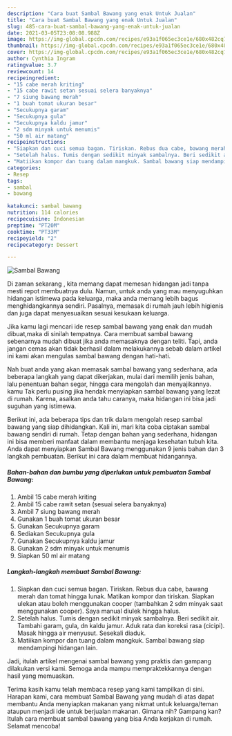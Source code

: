 ```yaml
---
description: "Cara buat Sambal Bawang yang enak Untuk Jualan"
title: "Cara buat Sambal Bawang yang enak Untuk Jualan"
slug: 485-cara-buat-sambal-bawang-yang-enak-untuk-jualan
date: 2021-03-05T23:08:08.988Z
image: https://img-global.cpcdn.com/recipes/e93a1f065ec3ce1e/680x482cq70/sambal-bawang-foto-resep-utama.jpg
thumbnail: https://img-global.cpcdn.com/recipes/e93a1f065ec3ce1e/680x482cq70/sambal-bawang-foto-resep-utama.jpg
cover: https://img-global.cpcdn.com/recipes/e93a1f065ec3ce1e/680x482cq70/sambal-bawang-foto-resep-utama.jpg
author: Cynthia Ingram
ratingvalue: 3.7
reviewcount: 14
recipeingredient:
- "15 cabe merah kriting"
- "15 cabe rawit setan sesuai selera banyaknya"
- "7 siung bawang merah"
- "1 buah tomat ukuran besar"
- "Secukupnya garam"
- "Secukupnya gula"
- "Secukupnya kaldu jamur"
- "2 sdm minyak untuk menumis"
- "50 ml air matang"
recipeinstructions:
- "Siapkan dan cuci semua bagan. Tiriskan. Rebus dua cabe, bawang merah dan tomat hingga lunak. Matikan kompor dan tiriskan. Siapkan ulekan atau boleh menggunakan cooper (tambahkan 2 sdm minyak saat menggunakan cooper). Saya manual diulek hingga halus."
- "Setelah halus. Tumis dengan sedikit minyak sambalnya. Beri sedikit air. Tambahi garam, gula, dn kaldu jamur. Aduk rata dan koreksi rasa (cicipi). Masak hingga air menyusut. Sesekali diaduk."
- "Matiikan kompor dan tuang dalam mangkuk. Sambal bawang siap mendampingi hidangan lain."
categories:
- Resep
tags:
- sambal
- bawang

katakunci: sambal bawang 
nutrition: 114 calories
recipecuisine: Indonesian
preptime: "PT20M"
cooktime: "PT33M"
recipeyield: "2"
recipecategory: Dessert

---
```



![Sambal Bawang](https://img-global.cpcdn.com/recipes/e93a1f065ec3ce1e/680x482cq70/sambal-bawang-foto-resep-utama.jpg)

Di zaman  sekarang , kita memang dapat memesan hidangan jadi tanpa mesti repot membuatnya dulu. Namun, untuk anda yang mau menyuguhkan hidangan istimewa pada keluarga, maka anda memang lebih bagus menghidangkannya sendiri. Pasalnya, memasak di rumah jauh lebih higienis dan juga dapat menyesuaikan sesuai kesukaan keluarga.

Jika kamu lagi mencari ide resep sambal bawang yang enak dan mudah dibuat,maka di sinilah tempatnya. Cara membuat sambal bawang  sebenarnya mudah dibuat jika anda memasaknya dengan teliti. Tapi, anda jangan cemas akan tidak berhasil dalam melakukannya 
sebab dalam artikel ini kami akan mengulas sambal bawang dengan hati-hati.  



Nah buat anda yang akan memasak sambal bawang yang sederhana, ada beberapa langkah yang dapat dikerjakan, mulai dari memilih jenis bahan, lalu penentuan bahan segar, hingga cara mengolah dan menyajikannya. kamu Tak perlu pusing jika hendak menyiapkan sambal bawang yang lezat di rumah. Karena, asalkan anda  tahu caranya, maka hidangan ini bisa jadi suguhan yang istimewa.

Berikut ini, ada beberapa tips dan trik dalam mengolah resep sambal bawang yang siap dihidangkan. Kali ini, mari kita coba ciptakan sambal bawang sendiri di rumah. Tetap dengan bahan yang sederhana, hidangan ini bisa memberi manfaat dalam membantu menjaga kesehatan tubuh kita. Anda dapat menyiapkan Sambal Bawang menggunakan 9 jenis bahan dan 3 langkah pembuatan. Berikut ini cara dalam membuat hidangannya.

<!--inarticleads1-->

##### Bahan-bahan dan bumbu yang diperlukan untuk pembuatan Sambal Bawang:

1. Ambil 15 cabe merah kriting
1. Ambil 15 cabe rawit setan (sesuai selera banyaknya)
1. Ambil 7 siung bawang merah
1. Gunakan 1 buah tomat ukuran besar
1. Gunakan Secukupnya garam
1. Sediakan Secukupnya gula
1. Gunakan Secukupnya kaldu jamur
1. Gunakan 2 sdm minyak untuk menumis
1. Siapkan 50 ml air matang




<!--inarticleads2-->

##### Langkah-langkah membuat Sambal Bawang:

1. Siapkan dan cuci semua bagan. Tiriskan. Rebus dua cabe, bawang merah dan tomat hingga lunak. Matikan kompor dan tiriskan. Siapkan ulekan atau boleh menggunakan cooper (tambahkan 2 sdm minyak saat menggunakan cooper). Saya manual diulek hingga halus.
1. Setelah halus. Tumis dengan sedikit minyak sambalnya. Beri sedikit air. Tambahi garam, gula, dn kaldu jamur. Aduk rata dan koreksi rasa (cicipi). Masak hingga air menyusut. Sesekali diaduk.
1. Matiikan kompor dan tuang dalam mangkuk. Sambal bawang siap mendampingi hidangan lain.




Jadi, itulah artikel mengenai  sambal bawang  yang praktis dan gampang dilakukan versi kami. Semoga anda mampu mempraktekkannya dengan hasil yang memuaskan. 

Terima kasih kamu telah membaca resep yang kami tampilkan di sini. Harapan kami, cara membuat  Sambal Bawang yang mudah di atas dapat membantu Anda menyiapkan makanan yang nikmat untuk keluarga/teman ataupun menjadi ide untuk berjualan makanan. Gimana nih? Gampang kan? Itulah cara membuat sambal bawang yang bisa Anda kerjakan di rumah. Selamat mencoba!

